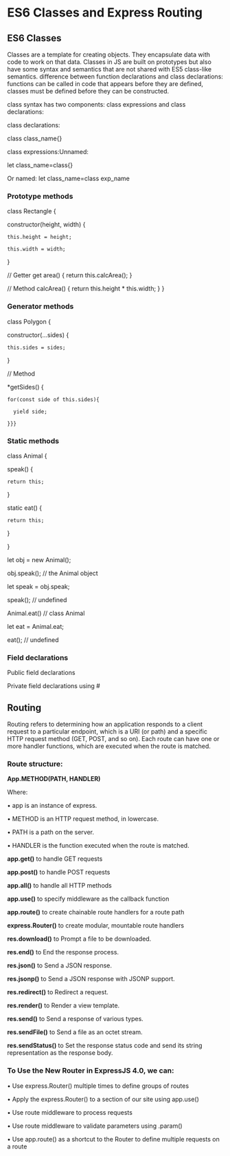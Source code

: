 # ES6 Classes and  Express Routing

## ES6 Classes

Classes are a template for creating objects. They encapsulate data with code to work on that data. Classes in JS are built on prototypes but also have some syntax and semantics that are not shared with ES5 class-like semantics.
difference between function declarations and class declarations:
functions can be called in code that appears before they are defined, classes must be defined before they can be constructed.

class syntax has two components: class expressions and class declarations:

class declarations: 

class class_name{}

class expressions:Unnamed: 

let class_name=class{}

 Or named:  let class_name=class exp_name

### Prototype methods

class Rectangle {

  constructor(height, width) {

    this.height = height;

    this.width = width;

  }

  // Getter
  get area() {
    return this.calcArea();
  }

  // Method
  calcArea() {
    return this.height * this.width;
  }
}

### Generator methods
class Polygon {

  constructor(...sides) {

    this.sides = sides;

  }

  // Method

  *getSides() {

    for(const side of this.sides){

      yield side;

    }}}

### Static methods
class Animal {

  speak() {

    return this;

  }

  static eat() {

    return this;

  }

}

let obj = new Animal();

obj.speak(); // the Animal object

let speak = obj.speak;

speak(); // undefined

Animal.eat() // class Animal

let eat = Animal.eat;

eat(); // undefined

### Field declarations
Public field declarations

Private field declarations using #


## Routing

Routing refers to determining how an application responds to a client request to a particular endpoint, which is a URI (or path) and a specific HTTP request method (GET, POST, and so on).
Each route can have one or more handler functions, which are executed when the route is matched.

### Route structure:

**App.METHOD(PATH, HANDLER)**

Where:

•	app is an instance of express.

•	METHOD is an HTTP request method, in lowercase.

•	PATH is a path on the server.

•	HANDLER is the function executed when the route is matched.



**app.get()** to handle GET requests
 
**app.post()** to handle POST requests

**app.all()** to handle all HTTP methods 

**app.use()** to specify middleware as the callback function 

**app.route()** to create chainable route handlers for a route path

**express.Router()** to create modular, mountable route handlers

**res.download()** to Prompt a file to be downloaded.

**res.end()** to End the response process.

**res.json()** to Send a JSON response.

**res.jsonp()** to Send a JSON response with JSONP support.

**res.redirect()** to Redirect a request.

**res.render()** to Render a view template.

**res.send()** to Send a response of various types.

**res.sendFile()** to Send a file as an octet stream.

**res.sendStatus()** to Set the response status code and send its string representation as the response body.


### To Use the New Router in ExpressJS 4.0, we can:
•	Use express.Router() multiple times to define groups of routes

•	Apply the express.Router() to a section of our site using app.use()

•	Use route middleware to process requests

•	Use route middleware to validate parameters using .param()

•	Use app.route() as a shortcut to the Router to define multiple requests on a route







